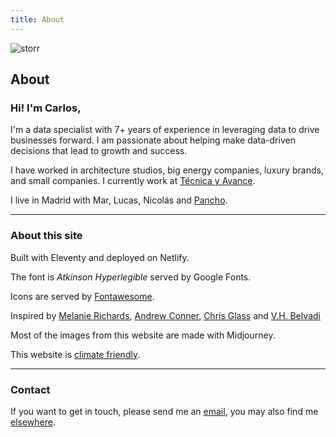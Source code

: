 ```yaml
---
title: About
---
```

<img class="hero" src="/img/about.png" alt="storr"/> 

## About

### Hi! I'm Carlos,

I'm a data specialist with 7+ years of experience in leveraging data to drive businesses forward. I am passionate about helping make data-driven decisions that lead to growth and success. 

I have worked in architecture studios, big energy companies, luxury brands, and small companies. I currently work at <a href="http://tecnicayavance.com">Técnica y Avance</a>.

I live in Madrid with Mar, Lucas, Nicolás and <a href="/blog/pancho.md">Pancho</a>.


---
### About this site

Built with Eleventy and deployed on Netlify.

The font is *Atkinson Hyperlegible* served by Google Fonts. 

Icons are served by <a href="https://fontawesome.com/v6/search?o=r&m=free">Fontawesome</a>.

Inspired by [Melanie Richards](https://melanie-richards.com/), [Andrew Conner](https://andrewconner.com/), [Chris Glass](https://chrisglass.com/) and [V.H. Belvadi](https://vhbelvadi.com/) 

Most of the images from this website are made with Midjourney.

This website is <a href="https://www.websitecarbon.com/website/carlosrodrigo-com/">climate friendly</a>.

---
### Contact

If you want to get in touch, please send me an <a href="mailto:rodrigoturner.carlos@gmail.com">email</a>, you may also find me <a href="/contact/">elsewhere</a>.
